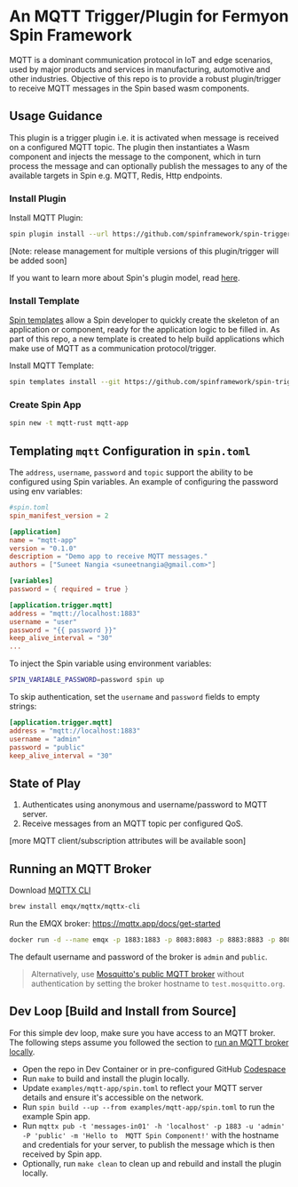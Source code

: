 # An MQTT Trigger/Plugin for Fermyon Spin Framework

MQTT is a dominant communication protocol in IoT and edge scenarios, used by major products and services in manufacturing, automotive and other industries.
Objective of this repo is to provide a robust plugin/trigger to receive MQTT messages in the Spin based wasm components.

## Usage Guidance

This plugin is a trigger plugin i.e. it is activated when message is received on a configured MQTT topic.
The plugin then instantiates a Wasm component and injects the message to the component, which in turn process the message and can optionally publish the messages to any of the available targets in Spin e.g. MQTT, Redis, Http endpoints.

### Install Plugin

Install MQTT Plugin:

```bash
spin plugin install --url https://github.com/spinframework/spin-trigger-mqtt/releases/download/canary/trigger-mqtt.json --yes
```

[Note: release management for multiple versions of this plugin/trigger will be added soon]

If you want to learn more about Spin's plugin model, read [here](https://www.fermyon.com/blog/managing-spin-templates-and-plugins).

### Install Template

[Spin templates](https://www.fermyon.com/blog/managing-spin-templates-and-plugins) allow a Spin developer to quickly create the skeleton of an application or component, ready for the application logic to be filled in. As part of this repo, a new template is created to help build applications which make use of MQTT as a communication protocol/trigger.

Install MQTT Template:

```bash
spin templates install --git https://github.com/spinframework/spin-trigger-mqtt --upgrade
```

### Create Spin App

```bash
spin new -t mqtt-rust mqtt-app
```

## Templating `mqtt` Configuration in `spin.toml`

The `address`, `username`, `password` and `topic` support the ability to be configured using Spin variables. An example of configuring the password using env variables:

```toml
#spin.toml
spin_manifest_version = 2

[application]
name = "mqtt-app"
version = "0.1.0"
description = "Demo app to receive MQTT messages."
authors = ["Suneet Nangia <suneetnangia@gmail.com>"]

[variables]
password = { required = true }

[application.trigger.mqtt]
address = "mqtt://localhost:1883"
username = "user"
password = "{{ password }}"
keep_alive_interval = "30"
...
```

To inject the Spin variable using environment variables:

```bash
SPIN_VARIABLE_PASSWORD=password spin up
```

To skip authentication, set the `username` and `password` fields to empty strings:

```toml
[application.trigger.mqtt]
address = "mqtt://localhost:1883"
username = "admin"
password = "public"
keep_alive_interval = "30"
```

## State of Play

1. Authenticates using anonymous and username/password to MQTT server.
2. Receive messages from an MQTT topic per configured QoS.

[more MQTT client/subscription attributes will be available soon]

## Running an MQTT Broker

Download [MQTTX CLI](https://github.com/emqx/MQTTX/tree/main/cli)

```sh
brew install emqx/mqttx/mqttx-cli
```

Run the EMQX broker: https://mqttx.app/docs/get-started

```sh
docker run -d --name emqx -p 1883:1883 -p 8083:8083 -p 8883:8883 -p 8084:8084 -p 18083:18083 emqx/emqx
```

The default username and password of the broker is `admin` and `public`.

> Alternatively, use [Mosquitto's public MQTT broker](https://test.mosquitto.org/) without authentication by setting the broker hostname to `test.mosquitto.org`.

## Dev Loop [Build and Install from Source]

For this simple dev loop, make sure you have access to an MQTT broker. The following steps assume you followed the section to [run an MQTT broker locally](#running-an-mqtt-broker).

* Open the repo in Dev Container or in pre-configured GitHub [Codespace](https://codespaces.new/spinframework/spin-trigger-mqtt)
* Run ```make``` to build and install the plugin locally.
* Update ```examples/mqtt-app/spin.toml``` to reflect your MQTT server details and ensure it's accessible on the network.
* Run ```spin build --up --from examples/mqtt-app/spin.toml``` to run the example Spin app.
* Run ```mqttx pub -t 'messages-in01' -h 'localhost' -p 1883 -u 'admin' -P 'public' -m 'Hello to  MQTT Spin Component!'``` with the hostname and credentials for your server, to publish the message which is then received by Spin app.
* Optionally, run ```make clean``` to clean up and rebuild and install the plugin locally.
